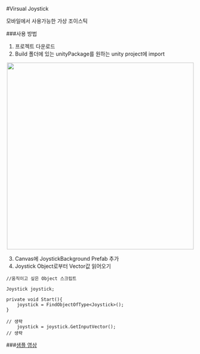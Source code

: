 #Virsual Joystick

모바일에서 사용가능한 가상 조이스틱

###사용 방법

1. 프로젝트 다운로드
2. Build 폴더에 있는 unityPackage를 원하는 unity project에 import
<p align="center">
   <img width="500" src="https://i.imgur.com/cyFNm8P.png">
</p>

3. Canvas에 JoystickBackground Prefab 추가
4. Joystick Object로부터 Vector값 읽어오기
```console
//움직이고 싶은 Object 스크립트

Joystick joystick;

private void Start(){
    joystick = FindObjectOfType<Joystick>();
}

// 생략
    joystick = joystick.GetInputVector();
// 생략
```

###[샘플 영상](http://www.youtube.com/watch?v=p9taRQ5LeYM)